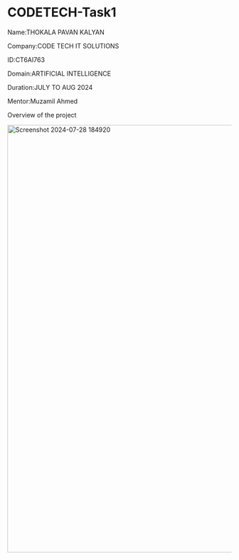 # CODETECH-Task1

Name:THOKALA PAVAN KALYAN

Company:CODE TECH IT SOLUTIONS

ID:CT6AI763

Domain:ARTIFICIAL INTELLIGENCE

Duration:JULY TO AUG 2024

Mentor:Muzamil Ahmed

Overview of the project

<img width="960" alt="Screenshot 2024-07-28 184920" src="https://github.com/user-attachments/assets/fa5755c7-5f6e-4c44-bba1-4b0c04d7aa98">
